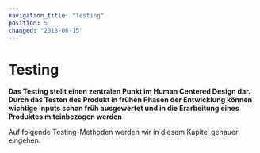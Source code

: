 ```yaml
---
navigation_title: "Testing"
position: 5
changed: "2018-06-15"
---
```


# Testing

**Das Testing stellt einen zentralen Punkt im Human Centered Design dar. Durch das Testen des Produkt in frühen Phasen der Entwicklung können wichtige Inputs schon früh ausgewertet und in die Erarbeitung eines Produktes miteinbezogen werden**

Auf folgende Testing-Methoden werden wir in diesem Kapitel genauer eingehen: